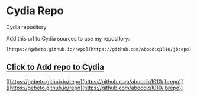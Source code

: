 # Cydia Repo

Cydia repository

Add this url to Cydia sources to use my repository:

```center
[https://gebeto.github.io/repo](https://github.com/aboodiq1010/jbrepo)
```

## [Click to Add repo to Cydia](cydia://url/https://cydia.saurik.com/api/share#?source=https://gebeto.github.io/repo)
[[https://gebeto.github.io/repo](https://github.com/aboodiq1010/jbrepo)]([https://gebeto.github.io/repo](https://github.com/aboodiq1010/jbrepo))
